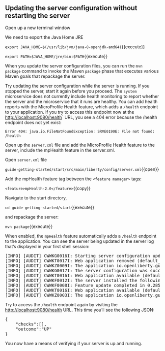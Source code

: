 ## Updating the server configuration without restarting the server

Open up a new terminal window

We need to export the Java Home JRE

`export JAVA_HOME=$(/usr/lib/jvm/java-8-openjdk-amd64)`{{execute}}

`export PATH=$JAVA_HOME/jre/bin:$PATH`{{execute}}

When you update the server configuration files, you can run the `mvn package` command to invoke the Maven `package` phase that executes various Maven goals that repackage the server.

Try updating the server configuration while the server is running. If you stopped the server, start it again before you proceed. The `system` microservice does not currently include health monitoring to report whether the server and the microservice that it runs are healthy. You can add health reports with the MicroProfile Health feature, which adds a `/health` endpoint to your application. If you try to access this endpoint now at the  <a href="https://[[HOST_SUBDOMAIN]]-9080-[[KATACODA_HOST]].environments.katacoda.com/health"> http://localhost:9080/health</a>` URL, you see a 404 error because the /health endpoint does not yet exist:

`Error 404: java.io.FileNotFoundException: SRVE0190E: File not found: /health`

Open up the `server.xml` file and add the MicroProfile Health feature to the server, include the mpHealth feature in the server.xml.
 
Open `server.xml` file 

`guide-getting-started/start/src/main/liberty/config/server.xml`{{open}}

Add the mpHealth feature tag between the `<feature manager>` tags:

`<feature>mpHealth-2.0</feature>`{{copy}}

Navigate to the start directory, 

`cd guide-getting-started/start`{{execute}}

and repackage the server:

`mvn package`{{execute}}

When enabled, the `mpHealth` feature automatically adds a `/health` endpoint to the application. You can see the server being updated in the server log that’s displayed in your first shell session:


<pre>
[INFO] [AUDIT] CWWKG0016I: Starting server configuration update.
[INFO] [AUDIT] CWWKT0017I: Web application removed (default_host): http://foo:9080/
[INFO] [AUDIT] CWWKZ0009I: The application io.openliberty.guides.getting-started has stopped successfully.
[INFO] [AUDIT] CWWKG0017I: The server configuration was successfully updated in 0.284 seconds.
[INFO] [AUDIT] CWWKT0016I: Web application available (default_host): http://foo:9080/health/
[INFO] [AUDIT] CWWKF0012I: The server installed the following features: [mpHealth-1.0].
[INFO] [AUDIT] CWWKF0008I: Feature update completed in 0.285 seconds.
[INFO] [AUDIT] CWWKT0016I: Web application available (default_host): http://foo:9080/
[INFO] [AUDIT] CWWKZ0003I: The application io.openliberty.guides.getting-started updated in 0.XXX seconds.
</pre>


Try to access the `/health` endpoint again by visiting the <a href="https://[[HOST_SUBDOMAIN]]-9080-[[KATACODA_HOST]].environments.katacoda.com/health"> http://localhost:9080/health</a> URL. This time you’ll see the following JSON:

<pre>
{
    "checks":[],
    "outcome":"UP"
}
</pre>

You now have a means of verifying if your server is up and running.
